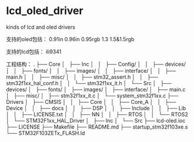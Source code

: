 # lcd_oled_driver
kinds of lcd and oled drivers

支持的oled包括：
0.91in
0.96in
0.95rgb
1.3
1.5&1.5rgb




支持的lcd包括：
ili9341




工程结构：
.
├── Core
│   ├── Inc
│   │   ├── Config/
│   │   ├── devices/
│   │   ├── fonts/
│   │   ├── images/
│   │   ├── interface/
│   │   ├── main.h
│   │   ├── misc/
│   │   ├── stm32_assert.h
│   │   ├── stm32f1xx_hal_conf.h
│   │   └── stm32f1xx_it.h
│   └── Src
│       ├── devices/
│       ├── fonts/
│       ├── images/
│       ├── interface/
│       ├── main.c
│       ├── misc/
│       ├── stm32f1xx_it.c
│       └── system_stm32f1xx.c
├── Drivers
│   ├── CMSIS
│   │   ├── Core
│   │   ├── Core_A
│   │   ├── Device
│   │   ├── docs
│   │   ├── DSP
│   │   ├── Include
│   │   ├── Lib
│   │   ├── LICENSE.txt
│   │   ├── NN
│   │   ├── RTOS
│   │   └── RTOS2
│   └── STM32F1xx_HAL_Driver
│       ├── Inc
│       └── Src
├── lcd-oled.ioc
├── LICENSE
├── Makefile
├── README.md
├── startup_stm32f103xe.s
└── STM32F103ZETx_FLASH.ld







